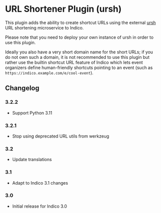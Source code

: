 # URL Shortener Plugin (ursh)

This plugin adds the ability to create shortcut URLs using the external
[ursh][ursh] URL shortening microservice to Indico.

Please note that you need to deploy your own instance of ursh in order to
use this plugin.

Ideally you also have a very short domain name for the short URLs; if you do
not own such a domain, it is not recommended to use this plugin but rather use
the builtin shortcut URL feature of Indico which lets event organizers define
human-friendly shortcuts pointing to an event (such as `https://indico.example.com/e/cool-event`).

## Changelog

### 3.2.2

- Support Python 3.11

### 3.2.1

- Stop using deprecated URL utils from werkzeug

### 3.2

- Update translations

### 3.1

- Adapt to Indico 3.1 changes

### 3.0

- Initial release for Indico 3.0


[ursh]: https://github.com/indico/ursh

